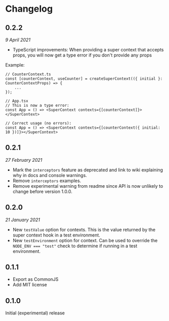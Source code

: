 # Changelog


## 0.2.2
_9 April 2021_

* TypeScript improvements: When providing a super context that accepts props, you will now get a type error if you don't provide any props

Example:
```tsx
// CounterContext.ts
const [counterContext, useCounter] = createSuperContext(({ initial }: CounterContextProps) => {
    ...
});

// App.tsx
// This is now a type error:
const App = () => <SuperContext contexts={[counterContext]}></SuperContext>

// Correct usage (no errors):
const App = () => <SuperContext contexts={[counterContext({ initial: 10 })]}></SuperContext>
```

## 0.2.1 
_27 February 2021_

* Mark the `interceptors` feature as deprecated and link to wiki explaining why in docs and console warnings.
* Remove `interceptors` examples.
* Remove experimental warning from readme since API is now unlikely to change before version 1.0.0.

## 0.2.0
_21 January 2021_

* New `testValue` option for contexts. This is the value returned by the super context hook in a test environment.
* New `testEnvironment` option for context. Can be used to override the `NODE_ENV === "test"` check to determine if running in a test environment.

## 0.1.1

* Export as CommonJS
* Add MIT license

## 0.1.0

Initial (experimental) release
